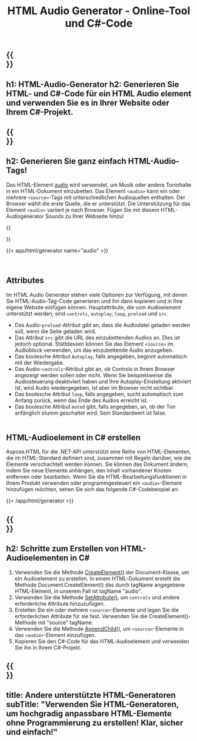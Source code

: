 ﻿---
translation: true
title: HTML Audio Generator - Online-Tool und C#-Code
template: /templates/_template-generators-child.md
description: HTML Audio Generator erstellt HTML- und C#-Code für ein Audioelement. Sie können es auf Ihrer Website oder in Ihrem C#-Projekt verwenden.
url: /net/generators/audio/
platformtag: net
generator: HTML-Audio-Generator
element: HTML-Audio
tag: audio
---

{{<section banner>}}
---
h1: HTML-Audio-Generator
h2: Generieren Sie HTML- und C#-Code für ein HTML Audio element und verwenden Sie es in Ihrer Website oder Ihrem C#-Projekt.
---

{{<section overview>}}
---
h2: Generieren Sie ganz einfach HTML-Audio-Tags!
---

Das HTML-Element [audio](https://html.spec.whatwg.org/multipage/media.html#the-audio-element) wird verwendet, um Musik oder andere Toninhalte in ein HTML-Dokument einzubetten. Das Element `<audio>` kann ein oder mehrere `<source>`-Tags mit unterschiedlichen Audioquellen enthalten. Der Browser wählt die erste Quelle, die er unterstützt. Die Unterstützung für das Element `<audio>` variiert je nach Browser. Fügen Sie mit diesem HTML-Audiogenerator Sounds zu Ihrer Webseite hinzu!

{{<section plugin>}}

{{< app/html/generator name="audio" >}}

<br>
<h2> Attributes </h2>

Im HTML Audio Generator stehen viele Optionen zur Verfügung, mit denen Sie HTML-Audio-Tag-Code generieren und ihn dann kopieren und in Ihre eigene Website einfügen können. Hauptattribute, die vom Audioelement unterstützt werden, sind `controls`, `autoplay`, `loop`, `preload` und `src`.
 - Das Audio-`preload`-Attribut gibt an, dass die Audiodatei geladen werden soll, wenn die Seite geladen wird.
 - Das Attribut `src` gibt die URL des einzubettenden Audios an. Dies ist jedoch optional. Stattdessen können Sie das Element `<source>` im Audioblock verwenden, um das einzubettende Audio anzugeben.
 - Das boolesche Attribut `Autoplay`, falls angegeben, beginnt automatisch mit der Wiedergabe.
 - Das Audio-`controls`-Attribut gibt an, ob Controls in Ihrem Browser angezeigt werden sollen oder nicht. Wenn Sie beispielsweise die Audiosteuerung deaktiviert haben und Ihre Autoplay-Einstellung aktiviert ist, wird Audio wiedergegeben, ist aber im Browser nicht sichtbar.
 - Das boolesche Attribut `loop`, falls angegeben, sucht automatisch zum Anfang zurück, wenn das Ende des Audios erreicht ist.
 - Das boolesche Attribut `muted` gibt, falls angegeben, an, ob der Ton anfänglich stumm geschaltet wird. Sein Standardwert ist false.
<br><br>

<h2> HTML-Audioelement in C# erstellen</h2>

Aspose.HTML für die .NET-API unterstützt eine Reihe von HTML-Elementen, die im HTML-Standard definiert sind, zusammen mit Regeln darüber, wie die Elemente verschachtelt werden können. Sie können das Dokument ändern, indem Sie neue Elemente anhängen, den Inhalt vorhandener Knoten entfernen oder bearbeiten. Wenn Sie die HTML-Bearbeitungsfunktionen in Ihrem Produkt verwenden oder programmgesteuert ein `<audio>`-Element hinzufügen möchten, sehen Sie sich das folgende C#-Codebeispiel an:

{{< /app/html/generator >}}

{{<section steps>}}
---
h2: Schritte zum Erstellen von HTML-Audioelementen in C#
---
1. Verwenden Sie die Methode [CreateElement()](https://reference.aspose.com/html/net/aspose.html.dom/document/createelement/) der Document-Klasse, um ein Audioelement zu erstellen. In einem HTML-Dokument erstellt die Methode Document.CreateElement() das durch tagName angegebene HTML-Element, in unserem Fall ist tagName "audio".
2. Verwenden Sie die Methode [SetAttribute()](https://reference.aspose.com/html/net/aspose.html.dom/element/setattribute/), um `controls` und andere erforderliche Attribute hinzuzufügen.
3. Erstellen Sie ein oder mehrere `<source>`-Elemente und legen Sie die erforderlichen Attribute für sie fest. Verwenden Sie die CreateElement()-Methode mit "source" tagName.
4. Verwenden Sie die Methode [AppendChild()](https://reference.aspose.com/html/net/aspose.html.dom/node/appendchild/), um `<source>`-Elemente in das `<audio>`-Element einzufügen.
5. Kopieren Sie den C#-Code für das HTML-Audioelement und verwenden Sie ihn in Ihrem C#-Projekt.

{{<section other-generators>}}
---
title: Andere unterstützte HTML-Generatoren
subTitle: "Verwenden Sie HTML-Generatoren, um hochgradig anpassbare HTML-Elemente ohne Programmierung zu erstellen! Klar, sicher und einfach!"
---